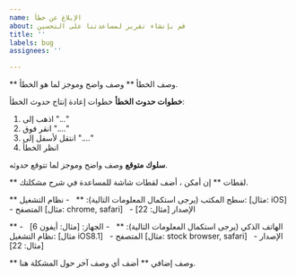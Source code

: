 ```yaml
---
name: الإبلاغ عن خطأ
about: قم بإنشاء تقرير لمساعدتنا على التحسين
title: ''
labels: bug
assignees: ''

---
```


** وصف الخطأ **
وصف واضح وموجز لما هو الخطأ.

**خطوات حدوث الخطأ**
خطوات إعادة إنتاج حدوث الخطأ:
1. اذهب إلى "..."
2. انقر فوق "...."
3. انتقل لأسفل إلى "...."
4. انظر الخطأ

**سلوك متوقع**
وصف واضح وموجز لما تتوقع حدوثه.

** لقطات **
إن أمكن ، أضف لقطات شاشة للمساعدة في شرح مشكلتك.

** سطح المكتب (يرجى استكمال المعلومات التالية): **
  - نظام التشغيل:  [مثال: iOS]
  - المتصفح [مثال: chrome, safari]
  - الإصدار [مثال: 22]

** الهاتف الذكي (يرجى استكمال المعلومات التالية): **
  - الجهاز: [مثال: أيفون 6]
  - نظام التشغيل: [مثال iOS8.1]
  - المتصفح [مثال: stock browser, safari]
  - الإصدار [مثال: 22]

** وصف إضافي **
أضف أي وصف آخر حول المشكلة هنا.
